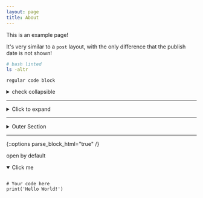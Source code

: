 ```yaml
---    
layout: page    
title: About    
---    
```

    
This is an example page!    
    
It's very similar to a `post` layout, with the only difference that the publish date is not shown!    
    
```bash    
# bash linted    
ls -altr     
```    
    
```    
regular code block    
```    
    
<details>    
<summary> check collapsible </summary>    
    
```bash    
# bash linted    
ls -altr     
```    
    
```    
regular code block    
```    
    
</details>  
  
  
-------------------------------------------  
  
<details>  
  <summary>Click to expand</summary>  
  <pre><code>  
  
# Your code here  
cout << "Hello you";  
  
  </code></pre>  
</details>  
  
-----------------------------------------  
  
<details>  
  <summary>Outer Section</summary>  
    
  <details>  
    <summary>Inner Section</summary>  
    <pre><code>  
# Inner code here  
print('Nested Hello World!')  
    </code></pre>  
  </details>  
  
</details>  
  
  
--------------------------------------------------  
{::options parse_block_html="true" /}  
  
open by default  
  
<details open>  
  <summary>Click me</summary>  
  <pre><code>  
# Your code here  
print('Hello World!')  
  </code></pre>  
</details>
